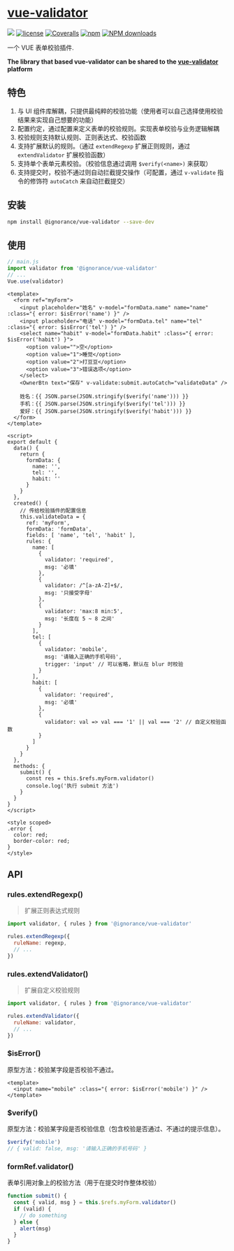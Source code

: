 # [vue-validator](https://github.com/yesixuan/vue-validate)
[![](https://img.shields.io/badge/Powered%20by-yesixuan%20base-brightgreen.svg)](https://github.com/yesixuan/vue-validate)
[![license](https://img.shields.io/badge/license-MIT-blue.svg)](https://github.com/yesixuan/vue-validate/blob/master/LICENSE)
[![Coveralls](https://img.shields.io/coveralls/yanhaijing/jslib-base.svg)](https://coveralls.io/github/yesixuan/vue-validator)
[![npm](https://img.shields.io/badge/npm-0.1.0-orange.svg)](https://www.npmjs.com/package/@ignorance/vue-validator)
[![NPM downloads](http://img.shields.io/npm/dm/jslib-base.svg?style=flat-square)](http://www.npmtrends.com/@ignorance/vue-validator)

一个 VUE 表单校验插件.

**The library that based vue-validator can be shared to the [vue-validator](https://github.com/yesixuan) platform**

## 特色

1. 与 UI 组件库解耦，只提供最纯粹的校验功能（使用者可以自己选择使用校验结果来实现自己想要的功能）
2. 配置约定，通过配置来定义表单的校验规则。实现表单校验与业务逻辑解耦
3. 校验规则支持默认规则、正则表达式、校验函数
4. 支持扩展默认的规则。（通过 `extendRegexp` 扩展正则规则，通过 `extendValidator` 扩展校验函数）
5. 支持单个表单元素校验。（校验信息通过调用 `$verify(<name>)` 来获取）
6. 支持提交时，校验不通过则自动拦截提交操作（可配置，通过 `v-validate` 指令的修饰符 `autoCatch` 来自动拦截提交）

## 安装

```bash
npm install @ignorance/vue-validator --save-dev
```

## 使用

```js
// main.js
import validator from '@ignorance/vue-validator'
// ...
Vue.use(validator)
```

```vue
<template>
  <form ref="myForm">
    <input placeholder="姓名" v-model="formData.name" name="name" :class="{ error: $isError('name') }" />
    <input placeholder="电话" v-model="formData.tel" name="tel" :class="{ error: $isError('tel') }" />
    <select name="habit" v-model="formData.habit" :class="{ error: $isError('habit') }">
      <option value="">空</option>
      <option value="1">睡觉</option>
      <option value="2">打豆豆</option>
      <option value="3">错误选项</option>
    </select>
    <OwnerBtn text="保存" v-validate:submit.autoCatch="validateData" />
   
    姓名：{{ JSON.parse(JSON.stringify($verify('name'))) }}
    手机：{{ JSON.parse(JSON.stringify($verify('tel'))) }}
    爱好：{{ JSON.parse(JSON.stringify($verify('habit'))) }}
  </form>
</template>

<script>
export default {
  data() {
    return {
      formData: {
        name: '',
        tel: '',
        habit: ''
      }
    }
  },
  created() {
    // 传给校验插件的配置信息
    this.validateData = {
      ref: 'myForm',
      formData: 'formData',
      fields: [ 'name', 'tel', 'habit' ],
      rules: {
        name: [
          {
            validator: 'required',
            msg: '必填'
          },
          {
            validator: /^[a-zA-Z]+$/,
            msg: '只接受字母'
          },
          {
            validator: 'max:8 min:5',
            msg: '长度在 5 ~ 8 之间'
          }
        ],
        tel: [
          {
            validator: 'mobile',
            msg: '请输入正确的手机号码',
            trigger: 'input' // 可以省略，默认在 blur 时校验
          }
        ],
        habit: [
          {
            validator: 'required',
            msg: '必填'
          },
          {
            validator: val => val === '1' || val === '2' // 自定义校验函数
          }
        ]
      }
    }
  },
  methods: {
    submit() {
      const res = this.$refs.myForm.validator()
      console.log('执行 submit 方法')
    }
  }
}
</script>

<style scoped>
.error {
  color: red;
  border-color: red;
}
</style>
```

## API

### rules.extendRegexp()
> 扩展正则表达式规则

```js
import validator, { rules } from '@ignorance/vue-validator'

rules.extendRegexp({
  ruleName: regexp,
  // ...
})
```  

### rules.extendValidator()
> 扩展自定义校验规则

```js
import validator, { rules } from '@ignorance/vue-validator'

rules.extendValidator({
  ruleName: validator,
  // ...
})
``` 

### $isError(<name>)

原型方法：校验某字段是否校验不通过。  
```vue
<template>
  <input name="mobile" :class="{ error: $isError('mobile') }" />
</template>
```

### $verify(<name>)

原型方法：校验某字段是否校验信息（包含校验是否通过、不通过的提示信息）。
```js
$verify('mobile')
// { valid: false, msg: '请输入正确的手机号码' }
```

### formRef.validator()

表单引用对象上的校验方法（用于在提交时作整体校验）
```js
function submit() {
  const { valid, msg } = this.$refs.myForm.validator()
  if (valid) {
    // do something
  } else {
    alert(msg)
  }
}
```

